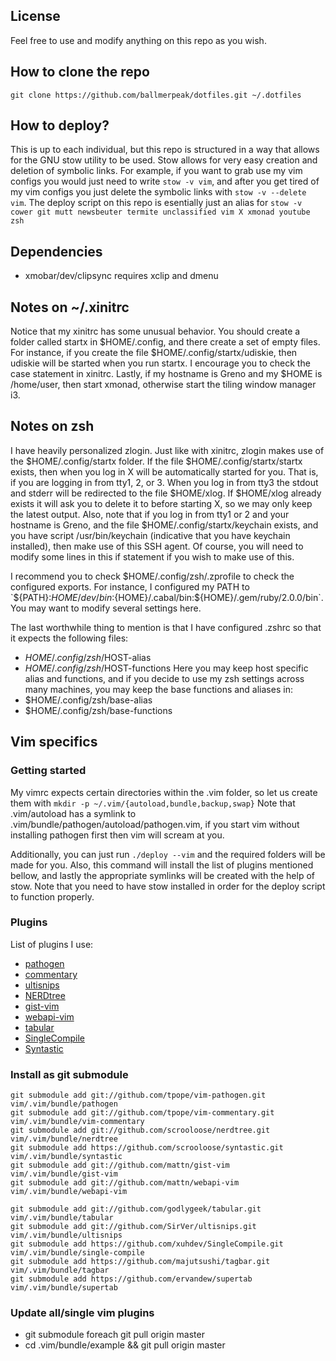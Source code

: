 License
-------
Feel free to use and modify anything on this repo as you wish.

How to clone the repo
---------------------
`git clone https://github.com/ballmerpeak/dotfiles.git ~/.dotfiles`

How to deploy?
--------------
This is up to each individual, but this repo is structured in a way that allows for the GNU stow utility to be used. Stow allows for very easy creation and deletion of symbolic links.
For example, if you want to grab use my vim configs you would just need to write `stow -v vim`, and after you get tired of my vim configs you just delete the symbolic links with `stow -v --delete vim`.
The deploy script on this repo is esentially just an alias for `stow -v cower git mutt newsbeuter termite unclassified vim X xmonad youtube zsh`

Dependencies
------------
- xmobar/dev/clipsync requires xclip and dmenu

Notes on ~/.xinitrc
-------------------
Notice that my xinitrc has some unusual behavior. You should create a folder called startx in $HOME/.config, and there create a set of empty files. For instance, if you create the file $HOME/.config/startx/udiskie, then udiskie will be started when you run startx. I encourage you to check the case statement in xinitrc.
Lastly, if my hostname is Greno and my $HOME is /home/user, then start xmonad, otherwise start the tiling window manager i3.


Notes on zsh
-------------
I have heavily personalized zlogin. Just like with xinitrc, zlogin makes use of the $HOME/.config/startx folder. If the file $HOME/.config/startx/startx exists, then when you log in X will be automatically started for you. That is, if you are logging in from tty1, 2, or 3. When you log in from tty3 the stdout and stderr will be redirected to the file $HOME/xlog. If $HOME/xlog already exists it will ask you to delete it to before starting X, so we may only keep the latest output. Also, note that if you log in from tty1 or 2 and your hostname is Greno, and the file $HOME/.config/startx/keychain exists, and you have script /usr/bin/keychain (indicative that you have keychain installed), then make use of this SSH agent. Of course, you will need to modify some lines in this if statement if you wish to make use of this.

I recommend you to check $HOME/.config/zsh/.zprofile to check the configured exports. For instance, I configured my PATH to `${PATH}:${HOME}/dev/bin:${HOME}/.cabal/bin:${HOME}/.gem/ruby/2.0.0/bin`. You may want to modify several settings here.

The last worthwhile thing to mention is that I have configured .zshrc so that it expects the following files:
- $HOME/.config/zsh/$HOST-alias
- $HOME/.config/zsh/$HOST-functions
Here you may keep host specific alias and functions, and if you decide to use my zsh settings across many machines, you may keep the base functions and aliases in:
- $HOME/.config/zsh/base-alias
- $HOME/.config/zsh/base-functions


Vim specifics
-------------

### Getting started
My vimrc expects certain directories within the .vim folder, so let us create them with `mkdir -p ~/.vim/{autoload,bundle,backup,swap}`
Note that .vim/autoload has a symlink to .vim/bundle/pathogen/autoload/pathogen.vim, if you start vim without installing pathogen first then vim will scream at you.

Additionally, you can just run `./deploy --vim` and the required folders will be made for you. Also, this command will install the list of plugins mentioned bellow, and lastly
the appropriate symlinks will be created with the help of stow. Note that you need to have stow installed in order for the deploy script to function properly.

### Plugins
List of plugins I use:
- [pathogen](https://github.com/tpope/vim-pathogen)
- [commentary](https://github.com/tpope/vim-commentary)
- [ultisnips](https://github.com/SirVer/ultisnips)
- [NERDtree](https://github.com/vim-scripts/The-NERD-tree)
- [gist-vim](https://github.com/mattn/gist-vim)
- [webapi-vim](https://github.com/mattn/webapi-vim)
- [tabular](https://github.com/godlygeek/tabular.git)
- [SingleCompile](https://github.com/xuhdev/SingleCompile)
- [Syntastic](https://github.com/scrooloose/syntastic)

### Install as git submodule
```
git submodule add git://github.com/tpope/vim-pathogen.git vim/.vim/bundle/pathogen
git submodule add git://github.com/tpope/vim-commentary.git vim/.vim/bundle/vim-commentary
git submodule add git://github.com/scrooloose/nerdtree.git vim/.vim/bundle/nerdtree
git submodule add https://github.com/scrooloose/syntastic.git vim/.vim/bundle/syntastic
git submodule add git://github.com/mattn/gist-vim vim/.vim/bundle/gist-vim
git submodule add git://github.com/mattn/webapi-vim vim/.vim/bundle/webapi-vim

git submodule add git://github.com/godlygeek/tabular.git vim/.vim/bundle/tabular
git submodule add git://github.com/SirVer/ultisnips.git vim/.vim/bundle/ultisnips
git submodule add https://github.com/xuhdev/SingleCompile.git vim/.vim/bundle/single-compile
git submodule add https://github.com/majutsushi/tagbar.git vim/.vim/bundle/tagbar
git submodule add https://github.com/ervandew/supertab vim/.vim/bundle/supertab
```

### Update all/single vim plugins
- git submodule foreach git pull origin master
- cd .vim/bundle/example && git pull origin master

